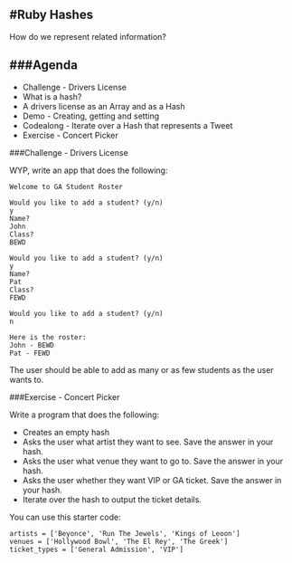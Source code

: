 #Ruby Hashes
---

How do we represent related information?

###Agenda
---

* Challenge - Drivers License
* What is a hash?
* A drivers license as an Array and as a Hash
* Demo - Creating, getting and setting
* Codealong - Iterate over a Hash that represents a Tweet
* Exercise - Concert Picker

###Challenge - Drivers License

WYP, write an app that does the following:

```
Welcome to GA Student Roster

Would you like to add a student? (y/n)
y
Name?
John
Class?
BEWD

Would you like to add a student? (y/n)
y
Name?
Pat
Class?
FEWD

Would you like to add a student? (y/n)
n

Here is the roster:
John - BEWD
Pat - FEWD
```

The user should be able to add as many or as few students as the user wants to.

###Exercise - Concert Picker

Write a program that does the following:

* Creates an empty hash
* Asks the user what artist they want to see. Save the answer in your hash.
* Asks the user what venue they want to go to. Save the answer in your hash.
* Asks the user whether they want VIP or GA ticket. Save the answer in your hash.
* Iterate over the hash to output the ticket details.

You can use this starter code:

```
artists = ['Beyonce', 'Run The Jewels', 'Kings of Leoon']
venues = ['Hollywood Bowl', 'The El Rey', 'The Greek']
ticket_types = ['General Admission', 'VIP']
```